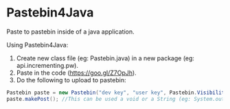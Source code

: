 # Pastebin4Java
Paste to pastebin inside of a java application. 

Using Pastebin4Java:<br>
1) Create new class file (eg: Pastebin.java) in a new package (eg: api.incrementing.pw).<br>
2) Paste in the code (https://goo.gl/Z7OpJh).<br>
3) Do the following to upload to pastebin:
```java
Pastebin paste = new Pastebin("dev key", "user key", Pastebin.Visibility.PUBLIC|UNLISTED|PRIVATE, "format type", "paste name", "paste contents");
paste.makePost(); //This can be used a void or a String (eg: System.out.println(paste.makePost()); would print out the url to the paste).
```
